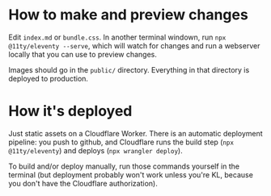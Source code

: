 # How to make and preview changes

Edit `index.md` or `bundle.css`. In another terminal windown, run `npx
@11ty/eleventy --serve`, which will watch for changes and run a webserver
locally that you can use to preview changes.

Images should go in the `public/` directory. Everything in that directory is
deployed to production.

# How it's deployed

Just static assets on a Cloudflare Worker. There is an automatic deployment
pipeline: you push to github, and Cloudflare runs the build step (`npx
@11ty/eleventy`) and deploys (`npx wrangler deploy`).

To build and/or deploy manually, run those commands yourself in the terminal
(but deployment probably won't work unless you're KL, because you don't have the
Cloudflare authorization).
